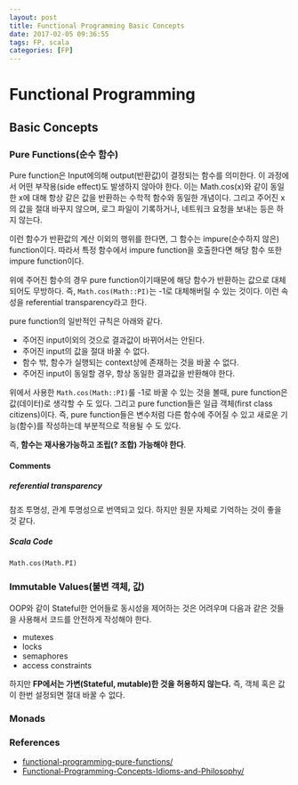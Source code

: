 ```yaml
---
layout: post
title: Functional Programming Basic Concepts
date: 2017-02-05 09:36:55
tags: FP, scala
categories: [FP]
---
```


# Functional Programming
## Basic Concepts
### Pure Functions(순수 함수)
Pure function은 Input에의해 output(반환값)이 결정되는 함수를 의미한다. 이 과정에서 어떤 부작용(side effect)도 발생하지 않아야 한다.
이는 Math.cos(x)와 같이 동일한 x에 대해 항상 같은 값을 반환하는 수학적 함수와 동일한 개념이다. 그리고 주어진 x의 값을 절대 바꾸지 않으며, 로그 파일이 기록하거나, 네트워크 요청을 보내는 등은 하지 않는다.

이런 함수가 반환값의 계산 이외의 행위를 한다면, 그 함수는 impure(순수하지 않은) function이다. 따라서 특정 함수에서 impure function을 호출한다면 해당 함수 또한 impure function이다.

위에 주어진 함수의 경우 pure function이기때문에 해당 함수가 반환하는 값으로 대체되어도 무방하다. 즉, ```Math.cos(Math::PI)```는  -1로 대체해버릴 수 있는 것이다. 이런 속성을 referential transparency라고 한다.

pure function의 일반적인 규칙은 아래와 같다.
* 주어진 input이외의 것으로 결과값이 바뀌어서는 안된다.
* 주어진 input의 값을 절대 바꿀 수 없다.
* 함수 밖, 함수가 실행되는 context상에 존재하는 것을 바꿀 수 없다.
* 주어진 input이 동일할 경우, 항상 동일한 결과값을 반환해야 한다.

위에서 사용한 ```Math.cos(Math::PI)```룰 -1로 바꿀 수 있는 것을 볼때, pure function은 값(데이터)로 생각할 수 도 있다. 그리고 pure function들은 일급 객체(first class citizens)이다. 즉, pure function들은 변수처럼 다른 함수에 주어질 수 있고 새로운 기능(함수)를 작성하는데 부분적으로 적용될 수 도 있다.

즉, **함수는 재사용가능하고 조립(? 조합) 가능해야 한다**.

#### Comments
##### referential transparency
참조 투명성, 관계 투명성으로 번역되고 있다. 하지만 원문 자체로 기억하는 것이 좋을 것 같다.
##### Scala Code

```
Math.cos(Math.PI)
```

### Immutable Values(불변 객체, 값)
OOP와 같이 Stateful한 언어들로 동시성을 제어하는 것은 어려우며 다음과 같은 것들을 사용해서 코드를 안전하게 작성해야 한다.
* mutexes
* locks
* semaphores
* access constraints

하지만 **FP에서는 가변(Stateful, mutable)한 것을 허용하지 않는다.** 즉, 객체 혹은 값이 한번 설정되면 절대 바꿀 수 없다.

### Monads


### References
* [functional-programming-pure-functions/](https://www.sitepoint.com/functional-programming-pure-functions/)
* [Functional-Programming-Concepts-Idioms-and-Philosophy/](https://hkupty.github.io/2016/Functional-Programming-Concepts-Idioms-and-Philosophy/)
